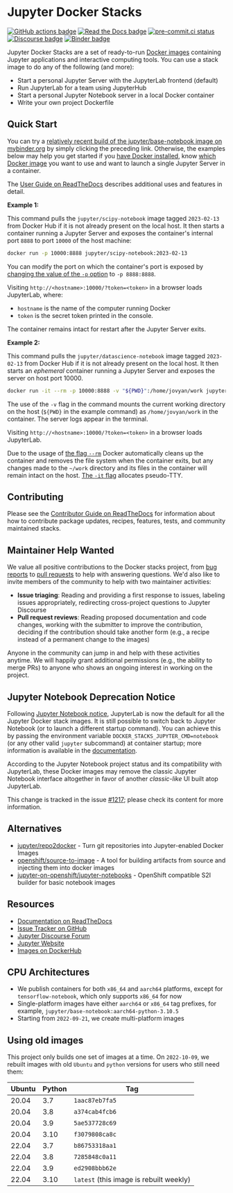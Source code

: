 # Jupyter Docker Stacks

[![GitHub actions badge](https://github.com/jupyter/docker-stacks/actions/workflows/docker.yml/badge.svg)](https://github.com/jupyter/docker-stacks/actions/workflows/docker.yml "Docker images build status")
[![Read the Docs badge](https://img.shields.io/readthedocs/jupyter-docker-stacks.svg)](https://jupyter-docker-stacks.readthedocs.io/en/latest/ "Documentation build status")
[![pre-commit.ci status](https://results.pre-commit.ci/badge/github/jupyter/docker-stacks/main.svg)](https://results.pre-commit.ci/latest/github/jupyter/docker-stacks/main "pre-commit.ci build status")
[![Discourse badge](https://img.shields.io/discourse/users.svg?color=%23f37626&server=https%3A%2F%2Fdiscourse.jupyter.org)](https://discourse.jupyter.org/ "Jupyter Discourse Forum")
[![Binder badge](https://static.mybinder.org/badge_logo.svg)](https://mybinder.org/v2/gh/jupyter/docker-stacks/main?urlpath=lab/tree/README.ipynb "Launch a jupyter/base-notebook container on mybinder.org")

Jupyter Docker Stacks are a set of ready-to-run [Docker images](https://hub.docker.com/u/jupyter) containing Jupyter applications and interactive computing tools.
You can use a stack image to do any of the following (and more):

- Start a personal Jupyter Server with the JupyterLab frontend (default)
- Run JupyterLab for a team using JupyterHub
- Start a personal Jupyter Notebook server in a local Docker container
- Write your own project Dockerfile

## Quick Start

You can try a [relatively recent build of the jupyter/base-notebook image on mybinder.org](https://mybinder.org/v2/gh/jupyter/docker-stacks/main?urlpath=lab/tree/README.ipynb)
by simply clicking the preceding link.
Otherwise, the examples below may help you get started if you [have Docker installed](https://docs.docker.com/get-docker/),
know [which Docker image](https://jupyter-docker-stacks.readthedocs.io/en/latest/using/selecting.html) you want to use
and want to launch a single Jupyter Server in a container.

The [User Guide on ReadTheDocs](https://jupyter-docker-stacks.readthedocs.io/en/latest/) describes additional uses and features in detail.

**Example 1:**

This command pulls the `jupyter/scipy-notebook` image tagged `2023-02-13` from Docker Hub if it is not already present on the local host.
It then starts a container running a Jupyter Server and exposes the container's internal port `8888` to port `10000` of the host machine:

```bash
docker run -p 10000:8888 jupyter/scipy-notebook:2023-02-13
```

You can modify the port on which the container's port is exposed by [changing the value of the `-p` option](https://docs.docker.com/engine/reference/run/#expose-incoming-ports) to `-p 8888:8888`.

Visiting `http://<hostname>:10000/?token=<token>` in a browser loads JupyterLab,
where:

- `hostname` is the name of the computer running Docker
- `token` is the secret token printed in the console.

The container remains intact for restart after the Jupyter Server exits.

**Example 2:**

This command pulls the `jupyter/datascience-notebook` image tagged `2023-02-13` from Docker Hub if it is not already present on the local host.
It then starts an _ephemeral_ container running a Jupyter Server and exposes the server on host port 10000.

```bash
docker run -it --rm -p 10000:8888 -v "${PWD}":/home/jovyan/work jupyter/datascience-notebook:2023-02-13
```

The use of the `-v` flag in the command mounts the current working directory on the host (`${PWD}` in the example command) as `/home/jovyan/work` in the container.
The server logs appear in the terminal.

Visiting `http://<hostname>:10000/?token=<token>` in a browser loads JupyterLab.

Due to the usage of [the flag `--rm`](https://docs.docker.com/engine/reference/run/#clean-up---rm) Docker automatically cleans up the container and removes the file
system when the container exits, but any changes made to the `~/work` directory and its files in the container will remain intact on the host.
[The `-it` flag](https://docs.docker.com/engine/reference/commandline/run/#name) allocates pseudo-TTY.

## Contributing

Please see the [Contributor Guide on ReadTheDocs](https://jupyter-docker-stacks.readthedocs.io/en/latest/) for
information about how to contribute package updates, recipes, features, tests, and community
maintained stacks.

## Maintainer Help Wanted

We value all positive contributions to the Docker stacks project,
from [bug reports](https://jupyter-docker-stacks.readthedocs.io/en/latest/contributing/issues.html)
to [pull requests](https://jupyter-docker-stacks.readthedocs.io/en/latest/contributing/packages.html)
to help with answering questions.
We'd also like to invite members of the community to help with two maintainer activities:

- **Issue triaging**: Reading and providing a first response to issues, labeling issues appropriately,
  redirecting cross-project questions to Jupyter Discourse
- **Pull request reviews**: Reading proposed documentation and code changes, working with the submitter
  to improve the contribution, deciding if the contribution should take another form (e.g., a recipe
  instead of a permanent change to the images)

Anyone in the community can jump in and help with these activities anytime.
We will happily grant additional permissions (e.g., the ability to merge PRs) to anyone who shows an ongoing interest in working on the project.

## Jupyter Notebook Deprecation Notice

Following [Jupyter Notebook notice](https://github.com/jupyter/notebook#notice), JupyterLab is now the default for all the Jupyter Docker stack images.
It is still possible to switch back to Jupyter Notebook (or to launch a different startup command).
You can achieve this by passing the environment variable `DOCKER_STACKS_JUPYTER_CMD=notebook` (or any other valid `jupyter` subcommand) at container startup;
more information is available in the [documentation](https://jupyter-docker-stacks.readthedocs.io/en/latest/using/common.html#alternative-commands).

According to the Jupyter Notebook project status and its compatibility with JupyterLab,
these Docker images may remove the classic Jupyter Notebook interface altogether in favor of another _classic-like_ UI built atop JupyterLab.

This change is tracked in the issue [#1217](https://github.com/jupyter/docker-stacks/issues/1217); please check its content for more information.

## Alternatives

- [jupyter/repo2docker](https://github.com/jupyterhub/repo2docker) - Turn git repositories into
  Jupyter-enabled Docker Images
- [openshift/source-to-image](https://github.com/openshift/source-to-image) - A tool for
  building artifacts from source and injecting them into docker images
- [jupyter-on-openshift/jupyter-notebooks](https://github.com/jupyter-on-openshift/jupyter-notebooks) -
  OpenShift compatible S2I builder for basic notebook images

## Resources

- [Documentation on ReadTheDocs](https://jupyter-docker-stacks.readthedocs.io/en/latest/)
- [Issue Tracker on GitHub](https://github.com/jupyter/docker-stacks)
- [Jupyter Discourse Forum](https://discourse.jupyter.org/)
- [Jupyter Website](https://jupyter.org)
- [Images on DockerHub](https://hub.docker.com/u/jupyter)

## CPU Architectures

- We publish containers for both `x86_64` and `aarch64` platforms, except for `tensorflow-notebook`, which only supports `x86_64` for now
- Single-platform images have either `aarch64` or `x86_64` tag prefixes, for example, `jupyter/base-notebook:aarch64-python-3.10.5`
- Starting from `2022-09-21`, we create multi-platform images

## Using old images

This project only builds one set of images at a time.
On `2022-10-09`, we rebuilt images with old `Ubuntu` and `python` versions for users who still need them:

| Ubuntu | Python | Tag                                     |
| ------ | ------ | --------------------------------------- |
| 20.04  | 3.7    | `1aac87eb7fa5`                          |
| 20.04  | 3.8    | `a374cab4fcb6`                          |
| 20.04  | 3.9    | `5ae537728c69`                          |
| 20.04  | 3.10   | `f3079808ca8c`                          |
| 22.04  | 3.7    | `b86753318aa1`                          |
| 22.04  | 3.8    | `7285848c0a11`                          |
| 22.04  | 3.9    | `ed2908bbb62e`                          |
| 22.04  | 3.10   | `latest` (this image is rebuilt weekly) |
